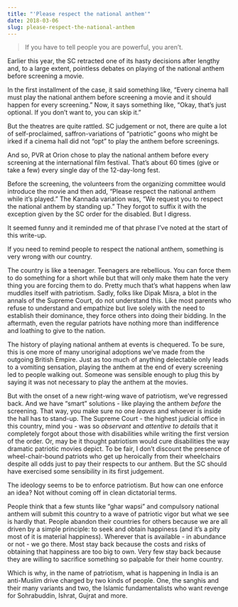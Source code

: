 ```yaml
---
title: "'Please respect the national anthem'"
date: 2018-03-06
slug: please-respect-the-national-anthem
---
```

> If you have to tell people you are powerful, you aren’t.

Earlier this year, the SC retracted one of its hasty decisions after lengthy and, to a large extent, pointless debates on playing of the national anthem before screening a movie.

In the first installment of the case, it said something like, “Every cinema hall must play the national anthem before screening a movie and it should happen for every screening.” Now, it says something like, “Okay, that’s just optional. If you don’t want to, you can skip it.”

But the theatres are quite rattled. SC judgement or not, there are quite a lot of self-proclaimed, saffron-variations of “patriotic” goons who might be irked if a cinema hall did not “opt” to play the anthem before screenings.

And so, PVR at Orion chose to play the national anthem before every screening at the international film festival. That’s about 60 times (give or take a few) every single day of the 12-day-long fest.

Before the screening, the volunteers from the organizing committee would introduce the movie and then add, “Please respect the national anthem while it’s played.” The Kannada variation was, “We request you to respect the national anthem by standing up.” They forgot to suffix it with the exception given by the SC order for the disabled. But I digress.

It seemed funny and it reminded me of that phrase I’ve noted at the start of this write-up.

If you need to remind people to respect the national anthem, something is very wrong with our country.

The country is like a teenager. Teenagers are rebellious. You can force them to do something for a short while but that will only make them hate the very thing you are forcing them to do. Pretty much that’s what happens when law muddles itself with patriotism. Sadly, folks like Dipak Misra, a blot in the annals of the Supreme Court, do not understand this. Like most parents who refuse to understand and empathize but live solely with the need to establish their dominance, they force others into doing their bidding. In the aftermath, even the regular patriots have nothing more than indifference and loathing to give to the nation.

The history of playing national anthem at events is chequered. To be sure, this is one more of many unoriginal adoptions we’ve made from the outgoing British Empire. Just as too much of anything delectable only leads to a vomiting sensation, playing the anthem at the end of every screening led to people walking out. Someone was sensible enough to plug this by saying it was not necessary to play the anthem at the movies.

But with the onset of a new right-wing wave of patriotism, we’ve regressed back. And we have “smart” solutions - like playing the anthem _before_ the screening. That way, you make sure no one _leaves_ and whoever is inside the hall has to stand-up. The Supreme Court - the highest judicial office in this country, mind you - was so _observant_ and _attentive to details_ that it completely forgot about those with disabilities while writing the first version of the order. Or, may be it thought patriotism would cure disabilities the way dramatic patriotic movies depict. To be fair, I don’t discount the presence of wheel-chair-bound patriots who get up heroically from their wheelchairs despite all odds just to pay their respects to our anthem. But the SC should have exercised some sensibility in its first judgement.

The ideology seems to be to enforce patriotism. But how can one enforce an idea? Not without coming off in clean dictatorial terms.

People think that a few stunts like “ghar wapsi” and compulsory national anthem will submit this country to a wave of patriotic vigor but what we see is hardly that. People abandon their countries for others because we are all driven by a simple principle: to seek and obtain happiness (and it’s a pity most of it is material happiness). Wherever that is available - in abundance or not - we go there. Most stay back because the costs and risks of obtaining that happiness are too big to own. Very few stay back because they are willing to sacrifice something so palpable for their home country.

Which is why, in the name of patriotism, what is happening in India is an anti-Muslim drive charged by two kinds of people. One, the sanghis and their many variants and two, the Islamic fundamentalists who want revenge for Sohrabuddin, Ishrat, Gujrat and more.